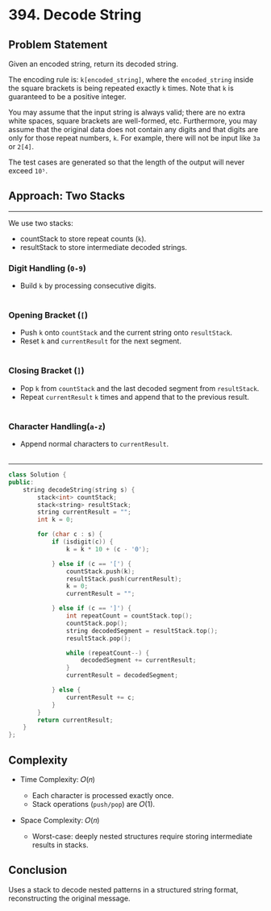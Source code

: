 # 394. Decode String

## Problem Statement
Given an encoded string, return its decoded string.

The encoding rule is: `k[encoded_string]`, where the `encoded_string` inside the square brackets is being repeated exactly `k` times. Note that `k` is guaranteed to be a positive integer.

You may assume that the input string is always valid; there are no extra white spaces, square brackets are well-formed, etc. Furthermore, you may assume that the original data does not contain any digits and that digits are only for those repeat numbers, `k`. For example, there will not be input like `3a` or `2[4]`.

The test cases are generated so that the length of the output will never exceed `10⁵`.

## Approach:  Two Stacks

---

We use two stacks:
- countStack to store repeat counts (`k`).
- resultStack to store intermediate decoded strings.

### Digit Handling (`0-9`)
- Build `k` by processing consecutive digits.<br><br>

### Opening Bracket (`[`)
- Push `k` onto `countStack` and the current string onto `resultStack`. 
- Reset `k` and `currentResult` for the next segment.<br><br>

### Closing Bracket (`]`)
- Pop `k` from `countStack` and the last decoded segment from `resultStack`. 
- Repeat `currentResult` `k` times and append that to the previous result.<br><br>

### Character Handling(`a-z`)
- Append normal characters to `currentResult`.<br><br>

---

```cpp
class Solution {
public:
    string decodeString(string s) {
        stack<int> countStack;
        stack<string> resultStack;
        string currentResult = "";
        int k = 0;

        for (char c : s) {
            if (isdigit(c)) {
                k = k * 10 + (c - '0');

            } else if (c == '[') {
                countStack.push(k);
                resultStack.push(currentResult);
                k = 0;
                currentResult = "";

            } else if (c == ']') {
                int repeatCount = countStack.top();
                countStack.pop();
                string decodedSegment = resultStack.top();
                resultStack.pop();

                while (repeatCount--) {
                    decodedSegment += currentResult;
                }
                currentResult = decodedSegment;

            } else {
                currentResult += c;
            }
        }
        return currentResult;
    }
};
```

## Complexity
- Time Complexity: 𝑂(𝑛) 
    - Each character is processed exactly once. 
    - Stack operations (`push/pop`) are 𝑂(1).

- Space Complexity: 𝑂(𝑛) 
    - Worst-case: deeply nested structures require storing intermediate results in stacks.

## Conclusion
Uses a stack to decode nested patterns in a structured string format, reconstructing the original message.